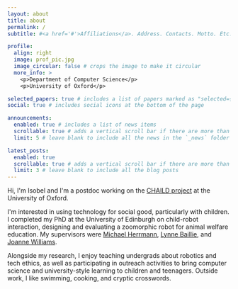 ```yaml
---
layout: about
title: about
permalink: /
subtitle: #<a href='#'>Affiliations</a>. Address. Contacts. Motto. Etc.

profile:
  align: right
  image: prof_pic.jpg
  image_circular: false # crops the image to make it circular
  more_info: >
    <p>Department of Computer Science</p>
    <p>University of Oxford</p>

selected_papers: true # includes a list of papers marked as "selected={true}"
social: true # includes social icons at the bottom of the page

announcements:
  enabled: true # includes a list of news items
  scrollable: true # adds a vertical scroll bar if there are more than 3 news items
  limit: 5 # leave blank to include all the news in the `_news` folder

latest_posts:
  enabled: true
  scrollable: true # adds a vertical scroll bar if there are more than 3 new posts items
  limit: 3 # leave blank to include all the blog posts
---
```


Hi, I'm Isobel and I'm a postdoc working on the [CHAILD project](https://chaild.org) at the University of Oxford.

I'm interested in using technology for social good, particularly with children. I completed my PhD at the University of Edinburgh on child-robot interaction, designing and evaluating a zoomorphic robot for animal welfare education. My supervisors were [Michael Herrmann](https://www.research.ed.ac.uk/en/persons/michael-herrmann), [Lynne Baillie](https://www.edinburgh-robotics.org/academics/lynne-baillie), and [Joanne Williams](https://edwebprofiles.ed.ac.uk/profile/joanne-williams).

Alongside my research, I enjoy teaching undergrads about robotics and tech ethics, as well as participating in outreach activities to bring computer science and university-style learning to children and teenagers. Outside work, I like swimming, cooking, and cryptic crosswords.

